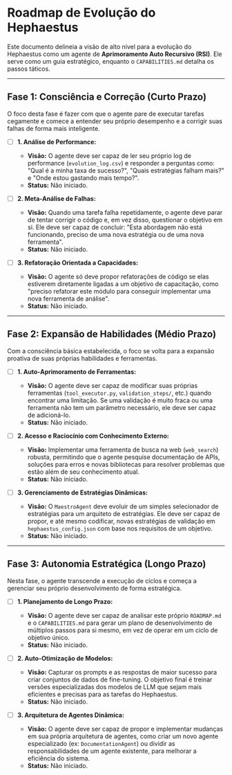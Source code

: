 # Roadmap de Evolução do Hephaestus

Este documento delineia a visão de alto nível para a evolução do Hephaestus como um agente de **Aprimoramento Auto Recursivo (RSI)**. Ele serve como um guia estratégico, enquanto o `CAPABILITIES.md` detalha os passos táticos.

---

## Fase 1: Consciência e Correção (Curto Prazo)

O foco desta fase é fazer com que o agente pare de executar tarefas cegamente e comece a entender seu próprio desempenho e a corrigir suas falhas de forma mais inteligente.

-   [ ] **1. Análise de Performance:**
    -   **Visão:** O agente deve ser capaz de ler seu próprio log de performance (`evolution_log.csv`) e responder a perguntas como: "Qual é a minha taxa de sucesso?", "Quais estratégias falham mais?" e "Onde estou gastando mais tempo?".
    -   **Status:** Não iniciado.

-   [ ] **2. Meta-Análise de Falhas:**
    -   **Visão:** Quando uma tarefa falha repetidamente, o agente deve parar de tentar corrigir o código e, em vez disso, questionar o objetivo em si. Ele deve ser capaz de concluir: "Esta abordagem não está funcionando, preciso de uma nova estratégia ou de uma nova ferramenta".
    -   **Status:** Não iniciado.

-   [ ] **3. Refatoração Orientada a Capacidades:**
    -   **Visão:** O agente só deve propor refatorações de código se elas estiverem diretamente ligadas a um objetivo de capacitação, como "preciso refatorar este módulo para conseguir implementar uma nova ferramenta de análise".
    -   **Status:** Não iniciado.

---

## Fase 2: Expansão de Habilidades (Médio Prazo)

Com a consciência básica estabelecida, o foco se volta para a expansão proativa de suas próprias habilidades e ferramentas.

-   [ ] **1. Auto-Aprimoramento de Ferramentas:**
    -   **Visão:** O agente deve ser capaz de modificar suas próprias ferramentas (`tool_executor.py`, `validation_steps/`, etc.) quando encontrar uma limitação. Se uma validação é muito fraca ou uma ferramenta não tem um parâmetro necessário, ele deve ser capaz de adicioná-lo.
    -   **Status:** Não iniciado.

-   [ ] **2. Acesso e Raciocínio com Conhecimento Externo:**
    -   **Visão:** Implementar uma ferramenta de busca na web (`web_search`) robusta, permitindo que o agente pesquise documentação de APIs, soluções para erros e novas bibliotecas para resolver problemas que estão além de seu conhecimento atual.
    -   **Status:** Não iniciado.

-   [ ] **3. Gerenciamento de Estratégias Dinâmicas:**
    -   **Visão:** O `MaestroAgent` deve evoluir de um simples selecionador de estratégias para um arquiteto de estratégias. Ele deve ser capaz de propor, e até mesmo codificar, novas estratégias de validação em `hephaestus_config.json` com base nos requisitos de um objetivo.
    -   **Status:** Não iniciado.

---

## Fase 3: Autonomia Estratégica (Longo Prazo)

Nesta fase, o agente transcende a execução de ciclos e começa a gerenciar seu próprio desenvolvimento de forma estratégica.

-   [ ] **1. Planejamento de Longo Prazo:**
    -   **Visão:** O agente deve ser capaz de analisar este próprio `ROADMAP.md` e o `CAPABILITIES.md` para gerar um plano de desenvolvimento de múltiplos passos para si mesmo, em vez de operar em um ciclo de objetivo único.
    -   **Status:** Não iniciado.

-   [ ] **2. Auto-Otimização de Modelos:**
    -   **Visão:** Capturar os prompts e as respostas de maior sucesso para criar conjuntos de dados de fine-tuning. O objetivo final é treinar versões especializadas dos modelos de LLM que sejam mais eficientes e precisas para as tarefas do Hephaestus.
    -   **Status:** Não iniciado.

-   [ ] **3. Arquitetura de Agentes Dinâmica:**
    -   **Visão:** O agente deve ser capaz de propor e implementar mudanças em sua própria arquitetura de agentes, como criar um novo agente especializado (ex: `DocumentationAgent`) ou dividir as responsabilidades de um agente existente, para melhorar a eficiência do sistema.
    -   **Status:** Não iniciado.
